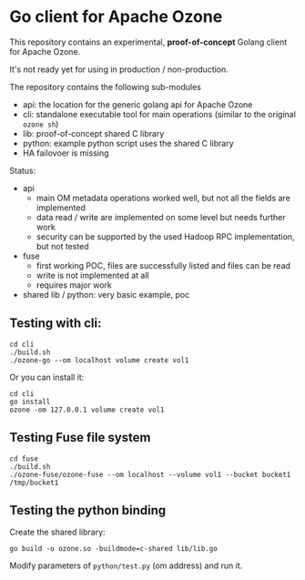 # Go client for Apache Ozone

This repository contains an experimental, **proof-of-concept** Golang client for Apache Ozone.

It's not ready yet for using in production / non-production.

The repository contains the following sub-modules

 * api: the location for the generic golang api for Apache Ozone
 * cli: standalone executable tool for main operations (similar to the original `ozone sh`)
 * lib: proof-of-concept shared C library
 * python: example python script uses the shared C library
 * HA failovoer is missing

Status:

 * api
   * main OM metadata operations worked well, but not all the fields are implemented
   * data read / write are implemented on some level but needs further work
   * security can be supported by the used Hadoop RPC implementation, but not tested
 * fuse
   * first working POC, files are successfully listed and files can be read
   * write is not implemented at all
   * requires major work
  * shared lib / python: very basic example, poc

## Testing with cli:

```
cd cli
./build.sh
./ozone-go --om localhost volume create vol1
```

Or you can install it:

```
cd cli
go install
ozone -om 127.0.0.1 volume create vol1
```

## Testing Fuse file system

```
cd fuse
./build.sh
./ozone-fuse/ozone-fuse --om localhost --volume vol1 --bucket bucket1 /tmp/bucket1
```

## Testing the python binding

Create the shared library:

```
go build -o ozone.so -buildmode=c-shared lib/lib.go
```

Modify parameters of `python/test.py` (om address) and run it.

